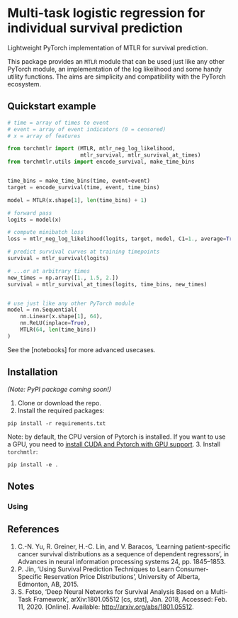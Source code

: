 # Multi-task logistic regression for individual survival prediction
Lightweight PyTorch implementation of MTLR for survival prediction.


This package provides an `MTLR` module that can be used just like any other PyTorch module, an implementation of the log likelihood and some handy utility functions. The aims are simplicity and compatibility with the PyTorch ecosystem. 

## Quickstart example
```python
# time = array of times to event
# event = array of event indicators (0 = censored)
# x = array of features

from torchmtlr import (MTLR, mtlr_neg_log_likelihood,
                       mtlr_survival, mtlr_survival_at_times)
from torchmtlr.utils import encode_survival, make_time_bins


time_bins = make_time_bins(time, event=event)
target = encode_survival(time, event, time_bins)

model = MTLR(x.shape[1], len(time_bins) + 1)

# forward pass
logits = model(x)

# compute minibatch loss
loss = mtlr_neg_log_likelihood(logits, target, model, C1=1., average=True)

# predict survival curves at training timepoints
survival = mtlr_survival(logits)

# ...or at arbitrary times
new_times = np.array([1., 1.5, 2.])
survival = mtlr_survival_at_times(logits, time_bins, new_times)


# use just like any other PyTorch module
model = nn.Sequential(
    nn.Linear(x.shape[1], 64),
    nn.ReLU(inplace=True),
    MTLR(64, len(time_bins))
)
```

See the [notebooks] for more advanced usecases.


## Installation

_(Note: PyPI package coming soon!)_

1. Clone or download the repo.
2. Install the required packages:
```
pip install -r requirements.txt
```
Note: by default, the CPU version of Pytorch is installed. If you want to use a GPU, you need to [install CUDA and Pytorch with GPU support](https://pytorch.org/get-started/locally/).
3. Install `torchmtlr`:
```
pip install -e .
```

## Notes
### Using 

## References
1. C.-N. Yu, R. Greiner, H.-C. Lin, and V. Baracos, ‘Learning patient-specific cancer survival distributions as a sequence of dependent regressors’, in Advances in neural information processing systems 24, pp. 1845–1853.
2. P. Jin, ‘Using Survival Prediction Techniques to Learn Consumer-Specific Reservation Price Distributions’, University of Alberta, Edmonton, AB, 2015.
3. S. Fotso, ‘Deep Neural Networks for Survival Analysis Based on a Multi-Task Framework’, arXiv:1801.05512 [cs, stat], Jan. 2018, Accessed: Feb. 11, 2020. [Online]. Available: http://arxiv.org/abs/1801.05512.
